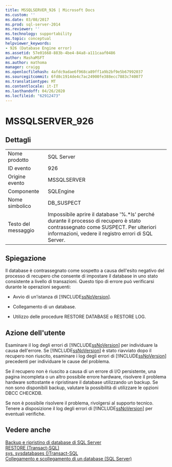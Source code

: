 ```yaml
---
title: MSSQLSERVER_926 | Microsoft Docs
ms.custom: ''
ms.date: 03/08/2017
ms.prod: sql-server-2014
ms.reviewer: ''
ms.technology: supportability
ms.topic: conceptual
helpviewer_keywords:
- 926 (Database Engine error)
ms.assetid: 57e01668-883b-4be4-84a8-a111caaf0486
author: MashaMSFT
ms.author: mathoma
manager: craigg
ms.openlocfilehash: 4afdc9adae6f968ca89ff1a9b2bf9e5b67992037
ms.sourcegitcommit: 6fd8c1914de4c7ac24900fe388ecc7883c740077
ms.translationtype: MT
ms.contentlocale: it-IT
ms.lasthandoff: 04/26/2020
ms.locfileid: "62912473"
---
```

# <a name="mssqlserver_926"></a>MSSQLSERVER_926
    
## <a name="details"></a>Dettagli  
  
|||  
|-|-|  
|Nome prodotto|SQL Server|  
|ID evento|926|  
|Origine evento|MSSQLSERVER|  
|Componente|SQLEngine|  
|Nome simbolico|DB_SUSPECT|  
|Testo del messaggio|Impossibile aprire il database '%.*ls' perché durante il processo di recupero è stato contrassegnato come SUSPECT. Per ulteriori informazioni, vedere il registro errori di SQL Server.|  
  
## <a name="explanation"></a>Spiegazione  
 Il database è contrassegnato come sospetto a causa dell'esito negativo del processo di recupero che consente di impostare il database in uno stato consistente a livello di transazioni. Questo tipo di errore può verificarsi durante le operazioni seguenti:  
  
-   Avvio di un'istanza di [!INCLUDE[ssNoVersion](../../includes/ssnoversion-md.md)].  
  
-   Collegamento di un database.  
  
-   Utilizzo delle procedure RESTORE DATABASE o RESTORE LOG.  
  
## <a name="user-action"></a>Azione dell'utente  
 Esaminare il log degli errori di [!INCLUDE[ssNoVersion](../../includes/ssnoversion-md.md)] per individuare la causa dell'errore. Se [!INCLUDE[ssNoVersion](../../includes/ssnoversion-md.md)] è stato riavviato dopo il recupero non riuscito, esaminare i log degli errori di [!INCLUDE[ssNoVersion](../../includes/ssnoversion-md.md)] precedenti per individuare le cause del problema.  
  
 Se il recupero non è riuscito a causa di un errore di I/O persistente, una pagina incompleta o un altro possibile errore hardware, risolvere il problema hardware sottostante e ripristinare il database utilizzando un backup. Se non sono disponibili backup, valutare la possibilità di utilizzare le opzioni DBCC CHECKDB.  
  
 Se non è possibile risolvere il problema, rivolgersi al supporto tecnico. Tenere a disposizione il log degli errori di [!INCLUDE[ssNoVersion](../../includes/ssnoversion-md.md)] per eventuali verifiche.  
  
## <a name="see-also"></a>Vedere anche  
 [Backup e ripristino di database di SQL Server](../backup-restore/back-up-and-restore-of-sql-server-databases.md)   
 [RESTORE &#40;Transact-SQL&#41;](/sql/t-sql/statements/restore-statements-transact-sql)   
 [sys. sysdatabases &#40;&#41;Transact-SQL](/sql/relational-databases/system-compatibility-views/sys-sysdatabases-transact-sql)   
 [Collegamento e scollegamento di un database &#40;SQL Server&#41;](../../relational-databases/databases/database-detach-and-attach-sql-server.md)  
  
  
